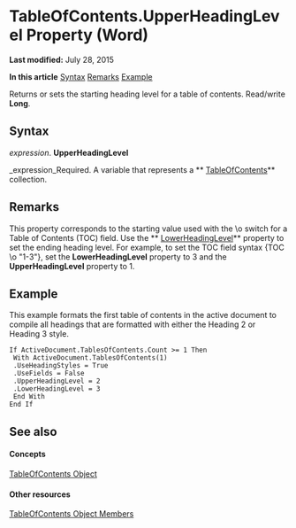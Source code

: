 
# TableOfContents.UpperHeadingLevel Property (Word)

 **Last modified:** July 28, 2015

 **In this article**
 [Syntax](#sectionSection0)
 [Remarks](#sectionSection1)
 [Example](#sectionSection2)


Returns or sets the starting heading level for a table of contents. Read/write  **Long**.


## Syntax
<a name="sectionSection0"> </a>

 _expression_. **UpperHeadingLevel**

 _expression_Required. A variable that represents a  ** [TableOfContents](629a03c1-ae97-649d-7ec4-25210b4b9ecd.md)** collection.


## Remarks
<a name="sectionSection1"> </a>

This property corresponds to the starting value used with the \o switch for a Table of Contents (TOC) field. Use the  ** [LowerHeadingLevel](02bd1965-b3a1-e09a-fb08-62862e87536b.md)** property to set the ending heading level. For example, to set the TOC field syntax {TOC \o "1-3"}, set the **LowerHeadingLevel** property to 3 and the **UpperHeadingLevel** property to 1.


## Example
<a name="sectionSection2"> </a>

This example formats the first table of contents in the active document to compile all headings that are formatted with either the Heading 2 or Heading 3 style.


```
If ActiveDocument.TablesOfContents.Count >= 1 Then 
 With ActiveDocument.TablesOfContents(1) 
 .UseHeadingStyles = True 
 .UseFields = False 
 .UpperHeadingLevel = 2 
 .LowerHeadingLevel = 3 
 End With 
End If
```


## See also
<a name="sectionSection2"> </a>


#### Concepts


 [TableOfContents Object](629a03c1-ae97-649d-7ec4-25210b4b9ecd.md)
#### Other resources


 [TableOfContents Object Members](bfd1b65b-98c3-a60b-6668-34dd05f6ee85.md)
